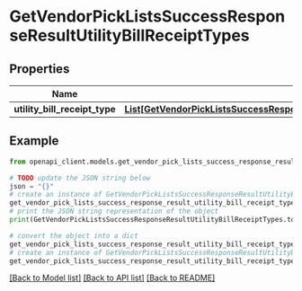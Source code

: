 # GetVendorPickListsSuccessResponseResultUtilityBillReceiptTypes


## Properties

Name | Type | Description | Notes
------------ | ------------- | ------------- | -------------
**utility_bill_receipt_type** | [**List[GetVendorPickListsSuccessResponseResultUtilityBillReceiptTypesUtilityBillReceiptTypeInner]**](GetVendorPickListsSuccessResponseResultUtilityBillReceiptTypesUtilityBillReceiptTypeInner.md) |  | [optional] 

## Example

```python
from openapi_client.models.get_vendor_pick_lists_success_response_result_utility_bill_receipt_types import GetVendorPickListsSuccessResponseResultUtilityBillReceiptTypes

# TODO update the JSON string below
json = "{}"
# create an instance of GetVendorPickListsSuccessResponseResultUtilityBillReceiptTypes from a JSON string
get_vendor_pick_lists_success_response_result_utility_bill_receipt_types_instance = GetVendorPickListsSuccessResponseResultUtilityBillReceiptTypes.from_json(json)
# print the JSON string representation of the object
print(GetVendorPickListsSuccessResponseResultUtilityBillReceiptTypes.to_json())

# convert the object into a dict
get_vendor_pick_lists_success_response_result_utility_bill_receipt_types_dict = get_vendor_pick_lists_success_response_result_utility_bill_receipt_types_instance.to_dict()
# create an instance of GetVendorPickListsSuccessResponseResultUtilityBillReceiptTypes from a dict
get_vendor_pick_lists_success_response_result_utility_bill_receipt_types_from_dict = GetVendorPickListsSuccessResponseResultUtilityBillReceiptTypes.from_dict(get_vendor_pick_lists_success_response_result_utility_bill_receipt_types_dict)
```
[[Back to Model list]](../README.md#documentation-for-models) [[Back to API list]](../README.md#documentation-for-api-endpoints) [[Back to README]](../README.md)


